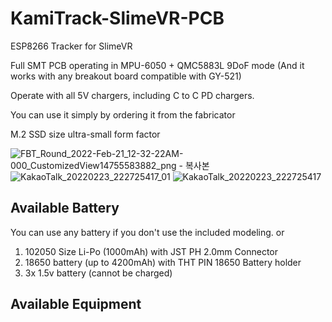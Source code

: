 # KamiTrack-SlimeVR-PCB
ESP8266 Tracker for SlimeVR

Full SMT PCB operating in MPU-6050 + QMC5883L 9DoF mode (And it works with any breakout board compatible with GY-521)

Operate with all 5V chargers, including C to C PD chargers.

You can use it simply by ordering it from the fabricator

M.2 SSD size ultra-small form factor

![FBT_Round_2022-Feb-21_12-32-22AM-000_CustomizedView14755583882_png - 복사본](https://user-images.githubusercontent.com/15166740/161261406-e853b4be-313f-4721-82e6-cb6b48a9e55c.png)
![KakaoTalk_20220223_222725417_01](https://user-images.githubusercontent.com/15166740/161364606-c8e09892-575d-4725-931e-a6b7f6b5f61f.jpg)
![KakaoTalk_20220223_222725417](https://user-images.githubusercontent.com/15166740/161364617-89621510-34f0-4919-be8a-b33350d9140c.jpg)



## Available Battery

You can use any battery if you don't use the included modeling. or
1. 102050 Size Li-Po (1000mAh) with JST PH 2.0mm Connector
2. 18650 battery (up to 4200mAh) with THT PIN 18650 Battery holder
3. 3x 1.5v battery (cannot be charged)

## Available Equipment 
